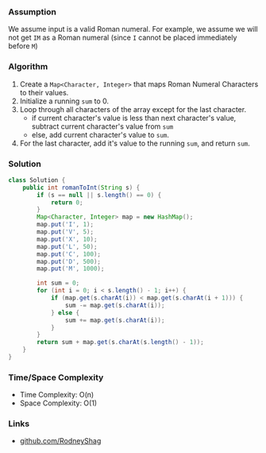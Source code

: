 ### Assumption

We assume input is a valid Roman numeral. For example, we assume we will not get `IM` as a Roman numeral (since `I` cannot be placed immediately before `M`)

### Algorithm

1. Create a `Map<Character, Integer>` that maps Roman Numeral Characters to their values.
1. Initialize a running `sum` to 0.
1. Loop through all characters of the array except for the last character.
    - if current character's value is less than next character's value, subtract current character's value from `sum`
    - else, add current character's value to `sum`.
1. For the last character, add it's value to the running `sum`, and return `sum`.


### Solution

```java
class Solution {
    public int romanToInt(String s) {
        if (s == null || s.length() == 0) {
            return 0;
        }
        Map<Character, Integer> map = new HashMap();
        map.put('I', 1);
        map.put('V', 5);
        map.put('X', 10);
        map.put('L', 50);
        map.put('C', 100);
        map.put('D', 500);
        map.put('M', 1000);

        int sum = 0;
        for (int i = 0; i < s.length() - 1; i++) {
            if (map.get(s.charAt(i)) < map.get(s.charAt(i + 1))) {
                sum -= map.get(s.charAt(i));
            } else {
                sum += map.get(s.charAt(i));
            }
        }
        return sum + map.get(s.charAt(s.length() - 1));
    }
}
```

### Time/Space Complexity

-  Time Complexity: O(n)
- Space Complexity: O(1)

### Links

- [github.com/RodneyShag](https://github.com/RodneyShag)

